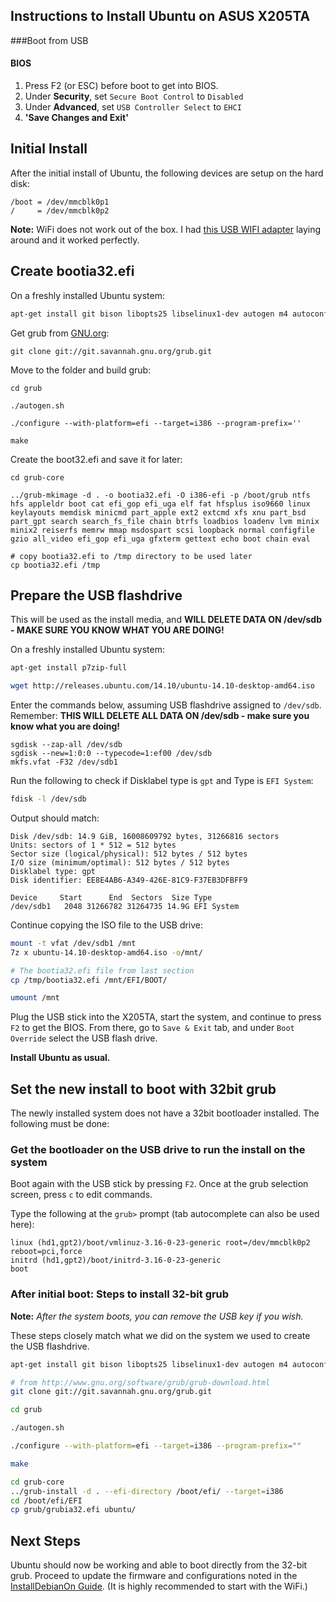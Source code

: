 Instructions to Install Ubuntu on ASUS X205TA
---

###Boot from USB
#### BIOS
1. Press F2 (or ESC) before boot to get into BIOS.
2. Under **Security**, set `Secure Boot Control` to `Disabled`
3. Under **Advanced**, set `USB Controller Select` to `EHCI`
4. **'Save Changes and Exit'**

Initial Install
---
After the initial install of Ubuntu, the following devices are setup on the hard disk:
```
/boot = /dev/mmcblk0p1
/     = /dev/mmcblk0p2
```

**Note:** WiFi does not work out of the box. I had [this USB WIFI adapter](http://www.newegg.com/Product/Product.aspx?Item=N82E16833315091) laying around and it worked perfectly.

Create bootia32.efi
---

On a freshly installed Ubuntu system:
```bash
apt-get install git bison libopts25 libselinux1-dev autogen m4 autoconf help2man libopts25-dev flex libfont-freetype-perl automake autotools-dev libfreetype6-dev texinfo
```
Get grub from [GNU.org](http://www.gnu.org/software/grub/grub-download.html):
```
git clone git://git.savannah.gnu.org/grub.git
```
Move to the folder and build grub:
```
cd grub

./autogen.sh

./configure --with-platform=efi --target=i386 --program-prefix=''

make
```
Create the boot32.efi and save it for later:
```
cd grub-core

../grub-mkimage -d . -o bootia32.efi -O i386-efi -p /boot/grub ntfs hfs appleldr boot cat efi_gop efi_uga elf fat hfsplus iso9660 linux keylayouts memdisk minicmd part_apple ext2 extcmd xfs xnu part_bsd part_gpt search search_fs_file chain btrfs loadbios loadenv lvm minix minix2 reiserfs memrw mmap msdospart scsi loopback normal configfile gzio all_video efi_gop efi_uga gfxterm gettext echo boot chain eval

# copy bootia32.efi to /tmp directory to be used later
cp bootia32.efi /tmp
```

Prepare the USB flashdrive 
---
This will be used as the install media, and **WILL DELETE DATA ON /dev/sdb - MAKE SURE YOU KNOW WHAT YOU ARE DOING!**

On a freshly installed Ubuntu system:
```bash
apt-get install p7zip-full

wget http://releases.ubuntu.com/14.10/ubuntu-14.10-desktop-amd64.iso
```
Enter the commands below, assuming USB flashdrive assigned to `/dev/sdb`. Remember: **THIS WILL DELETE ALL DATA ON /dev/sdb - make sure you know what you are doing!**
```
sgdisk --zap-all /dev/sdb
sgdisk --new=1:0:0 --typecode=1:ef00 /dev/sdb
mkfs.vfat -F32 /dev/sdb1
```
Run the following to check if Disklabel type is `gpt` and Type is `EFI System`:
```bash
fdisk -l /dev/sdb
```
Output should match:
```
Disk /dev/sdb: 14.9 GiB, 16008609792 bytes, 31266816 sectors
Units: sectors of 1 * 512 = 512 bytes
Sector size (logical/physical): 512 bytes / 512 bytes
I/O size (minimum/optimal): 512 bytes / 512 bytes
Disklabel type: gpt
Disk identifier: EE8E4AB6-A349-426E-81C9-F37EB3DFBFF9

Device     Start      End  Sectors  Size Type
/dev/sdb1   2048 31266782 31264735 14.9G EFI System
``` 
Continue copying the ISO file to the USB drive:
```bash
mount -t vfat /dev/sdb1 /mnt
7z x ubuntu-14.10-desktop-amd64.iso -o/mnt/

# The bootia32.efi file from last section
cp /tmp/bootia32.efi /mnt/EFI/BOOT/

umount /mnt
```
Plug the USB stick into the X205TA, start the system, and continue to press `F2` to get the BIOS.  From there, go to `Save & Exit` tab, and under `Boot Override` select the USB flash drive.

**Install Ubuntu as usual.**

Set the new install to boot with 32bit grub
---

The newly installed system does not have a 32bit bootloader installed.  The following must be done:

### Get the bootloader on the USB drive to run the install on the system

Boot again with the USB stick by pressing `F2`.  Once at the grub selection screen, press `c` to edit commands.

Type the following at the `grub>` prompt (tab autocomplete can also be used here):
```
linux (hd1,gpt2)/boot/vmlinuz-3.16-0-23-generic root=/dev/mmcblk0p2 reboot=pci,force
initrd (hd1,gpt2)/boot/initrd-3.16-0-23-generic
boot
```

### After initial boot: Steps to install 32-bit grub

**Note:** *After the system boots, you can remove the USB key if you wish.*

These steps closely match what we did on the system we used to create the USB flashdrive.
```bash
apt-get install git bison libopts25 libselinux1-dev autogen m4 autoconf help2man libopts25-dev flex libfont-freetype-perl automake autotools-dev libfreetype6-dev texinfo

# from http://www.gnu.org/software/grub/grub-download.html
git clone git://git.savannah.gnu.org/grub.git

cd grub

./autogen.sh

./configure --with-platform=efi --target=i386 --program-prefix=""

make

cd grub-core
../grub-install -d . --efi-directory /boot/efi/ --target=i386
cd /boot/efi/EFI
cp grub/grubia32.efi ubuntu/
```
Next Steps
---

Ubuntu should now be working and able to boot directly from the 32-bit grub. Proceed to update the firmware and configurations noted in the [InstallDebianOn Guide](https://github.com/RobotGhost/ubuntu-x205ta/blob/master/debian-fixes-x205ta.md). (It is highly recommended to start with the WiFi.)
